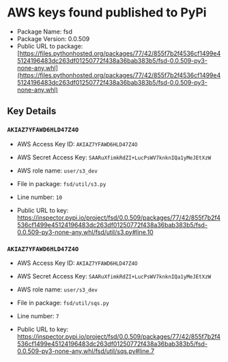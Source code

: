 # AWS keys found published to PyPi

* Package Name: fsd
* Package Version: 0.0.509
* Public URL to package: [https://files.pythonhosted.org/packages/77/42/855f7b2f4536cf1499e45124196483dc263df01250772f438a36bab383b5/fsd-0.0.509-py3-none-any.whl](https://files.pythonhosted.org/packages/77/42/855f7b2f4536cf1499e45124196483dc263df01250772f438a36bab383b5/fsd-0.0.509-py3-none-any.whl)

## Key Details

### `AKIAZ7YFAWD6HLD47Z4O`

* AWS Access Key ID: `AKIAZ7YFAWD6HLD47Z4O`
* AWS Secret Access Key: `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` 
* AWS role name: `user/s3_dev`
* File in package: `fsd/util/s3.py`
* Line number: `10`

* Public URL to key: https://inspector.pypi.io/project/fsd/0.0.509/packages/77/42/855f7b2f4536cf1499e45124196483dc263df01250772f438a36bab383b5/fsd-0.0.509-py3-none-any.whl/fsd/util/s3.py#line.10



### `AKIAZ7YFAWD6HLD47Z4O`

* AWS Access Key ID: `AKIAZ7YFAWD6HLD47Z4O`
* AWS Secret Access Key: `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` 
* AWS role name: `user/s3_dev`
* File in package: `fsd/util/sqs.py`
* Line number: `7`

* Public URL to key: https://inspector.pypi.io/project/fsd/0.0.509/packages/77/42/855f7b2f4536cf1499e45124196483dc263df01250772f438a36bab383b5/fsd-0.0.509-py3-none-any.whl/fsd/util/sqs.py#line.7


